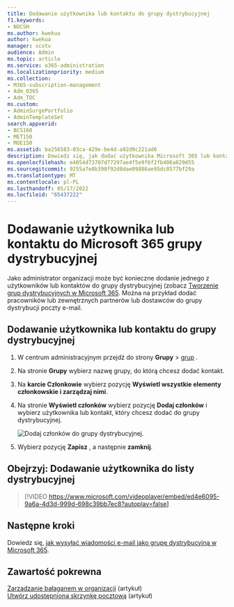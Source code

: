 ```yaml
---
title: Dodawanie użytkownika lub kontaktu do grupy dystrybucyjnej
f1.keywords:
- NOCSH
ms.author: kwekua
author: kwekua
manager: scotv
audience: Admin
ms.topic: article
ms.service: o365-administration
ms.localizationpriority: medium
ms.collection:
- M365-subscription-management
- Adm_O365
- Adm_TOC
ms.custom:
- AdminSurgePortfolio
- AdminTemplateSet
search.appverid:
- BCS160
- MET150
- MOE150
ms.assetid: ba256583-03ca-429e-be4d-a92d9c221ad6
description: Dowiedz się, jak dodać użytkownika Microsoft 365 lub kontakt, taki jak pracownik, partner lub dostawca, do grupy dystrybucyjnej poczty e-mail.
ms.openlocfilehash: e4054d73707d77297ae4f5e9f6f2fb406a829d55
ms.sourcegitcommit: 9255a7e8b398f92d8dae09886ae95dc8577bf29a
ms.translationtype: MT
ms.contentlocale: pl-PL
ms.lasthandoff: 05/17/2022
ms.locfileid: "65437222"
---
```

# <a name="add-a-user-or-contact-to-a-microsoft-365-distribution-group"></a>Dodawanie użytkownika lub kontaktu do Microsoft 365 grupy dystrybucyjnej

Jako administrator organizacji może być konieczne dodanie jednego z użytkowników lub kontaktów do grupy dystrybucyjnej (zobacz [Tworzenie grup dystrybucyjnych w Microsoft 365](../setup/create-distribution-lists.md). Można na przykład dodać pracowników lub zewnętrznych partnerów lub dostawców do grupy dystrybucji poczty e-mail.
  
## <a name="add-a-user-or-contact-to-a-distribution-group"></a>Dodawanie użytkownika lub kontaktu do grupy dystrybucyjnej

1. W centrum administracyjnym przejdź do strony **Grupy** \> <a href="https://go.microsoft.com/fwlink/p/?linkid=2052855" target="_blank">grup</a> .

2. Na stronie **Grupy** wybierz nazwę grupy, do którą chcesz dodać kontakt.

3. Na **karcie Członkowie** wybierz pozycję **Wyświetl wszystkie elementy członkowskie i zarządzaj nimi**.

4. Na stronie **Wyświetl członków** wybierz pozycję **Dodaj członków** i wybierz użytkownika lub kontakt, który chcesz dodać do grupy dystrybucyjnej. 
    
    ![Dodaj członków do grupy dystrybucyjnej.](../../media/f79f59f8-1606-43fe-bae6-df74f5b6259d.png)
  
5. Wybierz pozycję **Zapisz** , a następnie **zamknij**.

## <a name="watch-add-a-user-to-a-distribution-list"></a>Obejrzyj: Dodawanie użytkownika do listy dystrybucyjnej
  
> [!VIDEO https://www.microsoft.com/videoplayer/embed/ed4e6095-9a6a-4d3d-999d-698c39bb7ec8?autoplay=false]
  
## <a name="next-steps"></a>Następne kroki

Dowiedz się, [jak wysyłać wiadomości e-mail jako grupę dystrybucyjną w Microsoft 365](../manage/send-email-as-distribution-list.md).

## <a name="related-content"></a>Zawartość pokrewna

[Zarządzanie bałaganem w organizacji](configure-clutter.md) (artykuł)\
[Utwórz udostępnioną skrzynkę pocztową](create-a-shared-mailbox.md) (artykuł)

